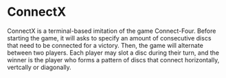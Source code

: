 # ConnectX

ConnectX is a terminal-based imitation of the game Connect-Four. Before starting the game, it will asks to specify an amount of consecutive discs that need to be connected for a victory. Then, the game will alternate between two players. Each player may slot a disc during their turn, and the winner is the player who forms a pattern of discs that connect horizontally, vertcally or diagonally.

